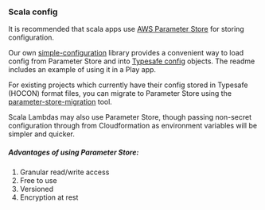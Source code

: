 ### Scala config

It is recommended that scala apps use [AWS Parameter Store](https://docs.aws.amazon.com/systems-manager/latest/userguide/systems-manager-paramstore.html) for storing configuration.

Our own [simple-configuration](https://github.com/guardian/simple-configuration) library provides a convenient way to load config from Parameter Store and into [Typesafe config](https://github.com/lightbend/config) objects. The readme includes an example of using it in a Play app.

For existing projects which currently have their config stored in Typesafe (HOCON) format files, you can migrate to Parameter Store using the [parameter-store-migration](https://github.com/guardian/parameter-store-migration) tool.

Scala Lambdas may also use Parameter Store, though passing non-secret configuration through from Cloudformation as environment variables will be simpler and quicker.

##### Advantages of using Parameter Store:
1. Granular read/write access
2. Free to use
3. Versioned
4. Encryption at rest
